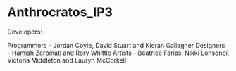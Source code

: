 # Anthrocratos_IP3

Developers:

Programmers - Jordan Coyle, David Stuart and Kieran Gallagher
Designers - Hamish Zerbinati and Rory Whittle
Artists - Beatrice Farias, Nikki Lonsonci, Victoria Middleton and Lauryn McCorkell
